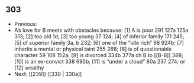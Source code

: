 ## 303
- Previous: 
- A’s love for B meets with obstacles because: [1] A is poor 291 127a 125a 313; [2] too old 1d; [3] too young 37 124; [4] of inferior family 171 245; [5] of superior family 3a, b 232; [6] one of the “idle rich” 98 924b; [7] inherits a mental or physical taint 255 288; [8] is of questionable character 59 108 152a; [9] is divorced 334b 377a ch B to [[B-8]] 388; [10] is an ex-convict 338 695b; [11] is “under a cloud” 80a 237 274; or [12] wealthy
- Next: [[239]] [[330 | 330a]] 

